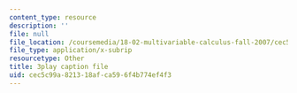 ```yaml
---
content_type: resource
description: ''
file: null
file_location: /coursemedia/18-02-multivariable-calculus-fall-2007/cec5c99a821318afca596f4b774ef4f3_phk05iSMezA.srt
file_type: application/x-subrip
resourcetype: Other
title: 3play caption file
uid: cec5c99a-8213-18af-ca59-6f4b774ef4f3
---
```

